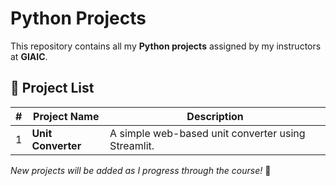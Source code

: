 # Python Projects 
This repository contains all my **Python projects** assigned by my instructors at **GIAIC**.  

## 📂 Project List  

| #  | Project Name                 | Description                          |
|----|------------------------------|--------------------------------------|
| 1  | **Unit Converter**           | A simple web-based unit converter using Streamlit. |

*New projects will be added as I progress through the course!* 🚀  
